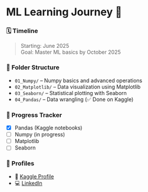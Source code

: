﻿# ML Learning Journey 🚀
### 🗓️ Timeline
> Starting: June 2025  
> Goal: Master ML basics by October 2025

### 📁 Folder Structure

- `01_Numpy/` – Numpy basics and advanced operations
- `02_Matplotlib/` – Data visualization using Matplotlib
- `03_Seaborn/` – Statistical plotting with Seaborn
- `04_Pandas/` – Data wrangling (✅ Done on Kaggle)

### 📌 Progress Tracker
- [x] Pandas (Kaggle notebooks)
- [ ] Numpy (in progress)
- [ ] Matplotlib
- [ ] Seaborn

### 🔗 Profiles
- 🧠 [Kaggle Profile](https://www.kaggle.com/priyankarmajumdar)
- 💻 [LinkedIn](https://www.linkedin.com/in/priyankar-majumdar/)
